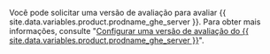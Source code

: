 Você pode solicitar uma versão de avaliação para avaliar {{ site.data.variables.product.prodname_ghe_server }}. Para obter mais informações, consulte "[Configurar uma versão de avaliação do {{ site.data.variables.product.prodname_ghe_server }}](/articles/setting-up-a-trial-of-github-enterprise-server)".
